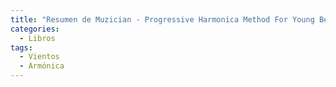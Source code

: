 ```yaml
---
title: "Resumen de Muzician - Progressive Harmonica Method For Young Beginners"
categories:
  - Libros
tags:
  - Vientos
  - Armónica
---
```

